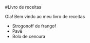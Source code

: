 
#Livro de receitas 

Ola! Bem vindo ao meu livro de receitas

- Strogonoff de frangof
- Pavê
- Bolo de cenoura
